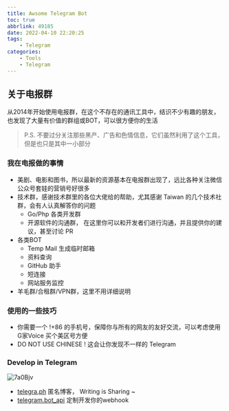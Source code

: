 ```yaml
---
title: Awsome Telegram Bot
toc: true
abbrlink: 49185
date: 2022-04-10 22:20:25
tags:
    - Telegram
categories:
    - Tools
    - Telegram
---
```


## 关于电报群

从2014年开始使用电报群，在这个不存在的通讯工具中，结识不少有趣的朋友，也发现了大量有价值的群组或BOT，可以很方便你的生活

> P.S. 不要过分关注那些黑产、广告和色情信息，它们虽然利用了这个工具，但是也只是其中一小部分

### 我在电报做的事情

- 美剧、电影和图书，所以最新的资源基本在电报群出现了，远比各种关注微信公众号套娃的营销号好很多
- 技术群，感谢技术群里的各位大佬给的帮助，尤其感谢 Taiwan 的几个技术社群，会有人认真解答你的问题
    - Go/Php 各类开发群
    - 开源软件的沟通群， 在这里你可以和开发者们进行沟通，并且提供你的建议，甚至讨论 PR
- 各类BOT
    - Temp Mail 生成临时邮箱
    - 资料查询
    - GitHub 助手
    - 短连接
    - 网站服务监控
- 羊毛群/合租群/VPN群，这里不用详细说明

### 使用的一些技巧

- 你需要一个 !+86 的手机号，保障你与所有的网友的友好交流，可以考虑使用 G家Voice 买个美区号方便
- DO NOT USE CHINESE ! 这会让你发现不一样的 Telegram

### Develop in Telegram

![7a0Bjv](http://ipic-typora-samzong.oss-cn-qingdao.aliyuncs.com//uPic/7a0Bjv.png)

- [telegra.ph](https://telegra.ph/) 匿名博客， Writing is Sharing ~
- [telegram.bot_api](https://core.telegram.org/bots/api) 定制开发你的webhook